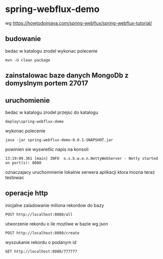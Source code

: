 # spring-webflux-demo

wg https://howtodoinjava.com/spring-webflux/spring-webflux-tutorial/

## budowanie
bedac w katalogu zrodel wykonac polecenie

```
mvn -U clean package
```

## zainstalowac baze danych MongoDb z domyslnym portem 27017

## uruchomienie
bedac w katalogu zrodel przejsc do katalogu

```
deploy\spring-webflux-demo
```

wykonac polecenie

```
java -jar spring-webflux-demo-0.0.1-SNAPSHOT.jar
```

powinien sie wyswietlic napis na konsoli

```
13:19:09.361 [main] INFO  o.s.b.w.e.n.NettyWebServer - Netty started on port(s): 8080
```

oznaczajacy uruchomnienie lokalnie serwera aplikacji ktora mozna teraz
testowac

## operacje http

inicjalne zaladowanie miliona rekordow do bazy
```
POST http://localhost:8080/all
```

utworzenie rekordu o ile mozliwe w bazie wg json
```
POST http://localhost:8080/create
```

wyszukanie rekordu o podanym id
```
GET http://localhost:8080/777777
```
